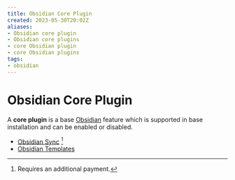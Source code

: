 ```yaml
---
title: Obsidian Core Plugin
created: 2023-05-30T20:02Z
aliases:
- Obsidian core plugin
- Obsidian core plugins
- core Obsidian plugin
- core Obsidian plugins
tags:
- obsidian
---
```


# Obsidian Core Plugin

A **core plugin** is a base [Obsidian](obsidian.md) feature which is supported in base installation and can be enabled or disabled.

* [Obsidian Sync](obsidian-sync.md) [^1]
* [Obsidian Templates](obsidian-templates)

[^1]: Requires an additional payment.
